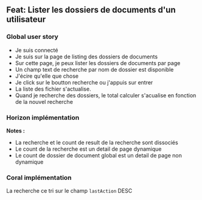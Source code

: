 ## Feat: Lister les dossiers de documents d'un utilisateur

### Global user story

- Je suis connecté
- Je suis sur la page de listing des dossiers de documents
- Sur cette page, je peux lister les dossiers de documents par page
- Un champ text de recherche par nom de dossier est disponible
- J'écire qu'elle que chose
- Je click sur le boutton recherche ou j'appuis sur entrer
- La liste des fichier s'actualise.
- Quand je recherche des dossiers, le total calculer s'acualise en fonction de la nouvel recherche

### Horizon implémentation

**Notes :**

- La recherche et le count de result de la recherche sont dissociés
- Le count de la recherche est un detail de page dynamique
- Le count de dossier de document global est un detail de page non dynamique

### Coral implémentation

La recherche ce tri sur le champ `lastAction` DESC